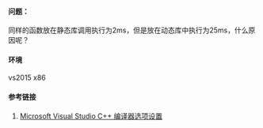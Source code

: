 

#### 问题：

同样的函数放在静态库调用执行为2ms，但是放在动态库中执行为25ms，什么原因呢？

#### 环境

vs2015 x86

 





#### 参考链接

1. [Microsoft Visual Studio C++ 编译器选项设置](https://blog.csdn.net/wangqiulin123456/article/details/8892221)

